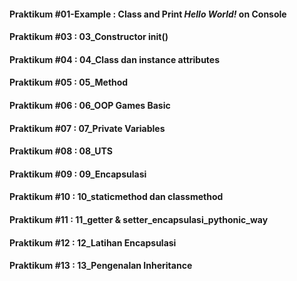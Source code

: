 #### Praktikum #01-Example : Class and Print *Hello World!* on Console
#### Praktikum #03 : 03_Constructor __init__()
#### Praktikum #04 : 04_Class dan instance attributes
#### Praktikum #05 : 05_Method
#### Praktikum #06 : 06_OOP Games Basic
#### Praktikum #07 : 07_Private Variables
#### Praktikum #08 : 08_UTS
#### Praktikum #09 : 09_Encapsulasi
#### Praktikum #10 : 10_staticmethod dan classmethod
#### Praktikum #11 : 11_getter & setter_encapsulasi_pythonic_way
#### Praktikum #12 : 12_Latihan Encapsulasi
#### Praktikum #13 : 13_Pengenalan Inheritance